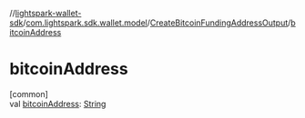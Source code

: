 //[lightspark-wallet-sdk](../../../index.md)/[com.lightspark.sdk.wallet.model](../index.md)/[CreateBitcoinFundingAddressOutput](index.md)/[bitcoinAddress](bitcoin-address.md)

# bitcoinAddress

[common]\
val [bitcoinAddress](bitcoin-address.md): [String](https://kotlinlang.org/api/latest/jvm/stdlib/kotlin/-string/index.html)
